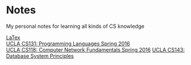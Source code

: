 # Notes
My personal notes for learning all kinds of CS knowledge

[LaTex](./LaTex.md)  
[UCLA CS131: Programming Languages Spring 2016](./cs131.md)  
[UCLA CS118: Computer Network Fundamentals Spring 2016](./cs118.md)
[UCLA CS143: Database System Principles](./cs143.md)
